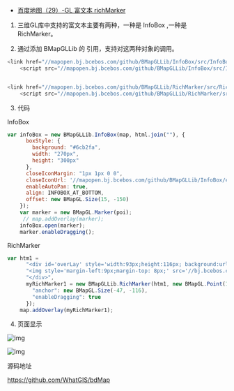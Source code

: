 - [百度地图（29）-GL 富文本 richMarker](https://www.cnblogs.com/googlegis/p/14705402.html)

1. 三维GL库中支持的富文本主要有两种，一种是 InfoBox ,一种是 RichMarker。

2. 通过添加 BMapGLLib 的 引用，支持对这两种对象的调用。

```js
<link href="//mapopen.bj.bcebos.com/github/BMapGLLib/InfoBox/src/InfoBox.js" rel="stylesheet">
    <script src="//mapopen.bj.bcebos.com/github/BMapGLLib/InfoBox/src/InfoBox.js"></script>


<link href="//mapopen.bj.bcebos.com/github/BMapGLLib/RichMarker/src/RichMarker.min.js" rel="stylesheet">
    <script src="//mapopen.bj.bcebos.com/github/BMapGLLib/RichMarker/src/RichMarker.min.js"></script>
```

3. 代码

InfoBox

```js
var infoBox = new BMapGLLib.InfoBox(map, html.join(""), {
      boxStyle: {
        background: "#6cb2fa",
        width: "270px",
        height: "300px"
      },
      closeIconMargin: "1px 1px 0 0",
      closeIconUrl: '//mapopen.bj.bcebos.com/github/BMapGLLib/InfoBox/examples/images/close.png',
      enableAutoPan: true,
      align: INFOBOX_AT_BOTTOM,
      offset: new BMapGL.Size(15, -150)
    });
    var marker = new BMapGL.Marker(poi);
     // map.addOverlay(marker);
    infoBox.open(marker);
    marker.enableDragging();
```

RichMarker

```js
var htm1 =
      "<div id='overLay' style='width:93px;height:116px; background:url(//bj.bcebos.com/v1/mapopen/github/BMapGLLib/RichMarker/examples/images/back.png) left top no-repeat;position: absolute;'>" +
      "<img style='margin-left:9px;margin-top: 8px;' src='//bj.bcebos.com/v1/mapopen/github/BMapGLLib/RichMarker/examples/images/small.jpg' />" +
      "</div>",
      myRichMarker1 = new BMapGLLib.RichMarker(htm1, new BMapGL.Point(116.30816, 40.056863), {
        "anchor": new BMapGL.Size(-47, -116),
        "enableDragging": true
      });
    map.addOverlay(myRichMarker1);
```

4. 页面显示

![img](https://img2020.cnblogs.com/blog/59231/202104/59231-20210426164530535-2130553282.png)

 ![img](https://img2020.cnblogs.com/blog/59231/202104/59231-20210426164545740-310928257.png)

 源码地址

https://github.com/WhatGIS/bdMap

